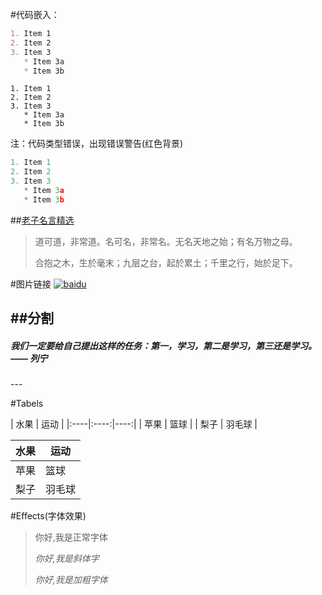 #代码嵌入：
```markdown
1. Item 1
2. Item 2
3. Item 3
   * Item 3a
   * Item 3b
```
```
1. Item 1
2. Item 2
3. Item 3
   * Item 3a
   * Item 3b
```

注：代码类型错误，出现错误警告(红色背景)
```javascript
1. Item 1
2. Item 2
3. Item 3
   * Item 3a
   * Item 3b
```

##[老子名言精选](http://wenku.baidu.com/link?url=tnRo9ExUuWJEu5IPTQNYBUFY2j9-GqaaKcMT87iFNfWb_hmQnqgTGtqlGB2LktqWwUD3rjczkbj8tAFRq6HNYVmTcYR1_7wdZelKMFAaw5m)

>道可道，非常道。名可名，非常名。无名天地之始；有名万物之母。
>
>合抱之木，生於毫末；九层之台，起於累土；千里之行，始於足下。

#图片链接
[![baidu](http://imgsrc.baidu.com/forum/pic/item/e1fe9925bc315c60bdde4c4f8db1cb13485477c2.jpg)](http://baidu.com)

##分割
---
<h5>我们一定要给自己提出这样的任务：第一，学习，第二是学习，第三还是学习。 —— 列宁</h5>
---

#Tabels

| 水果 | 运动 |
|:----|:----:|----:|
| 苹果 | 篮球 |
| 梨子 | 羽毛球 |

| 水果 | 运动 |
--------|--------
| 苹果 | 篮球 |
| 梨子 | 羽毛球 |

#Effects(字体效果)
>你好,我是正常字体
>
>_你好,我是斜体字_
>
>_你好,我是加粗字体_
